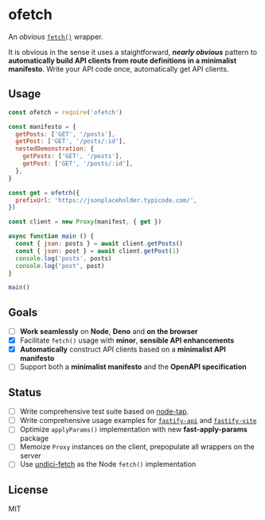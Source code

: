 # ofetch

An _obvious_ [`fetch()`](https://fetch.spec.whatwg.org/) wrapper.

It is obvious in the sense it uses a staightforward, _**nearly obvious**_ pattern to **automatically build API clients from route definitions in a minimalist manifesto**. Write your API code once, automatically get API clients.

## Usage

```js
const ofetch = require('ofetch')

const manifesto = {
  getPosts: ['GET', '/posts'],
  getPost: ['GET', '/posts/:id'],
  nestedDemonstration: {
    getPosts: ['GET', '/posts'],
    getPost: ['GET', '/posts/:id'],  
  },
}

const get = ofetch({
  prefixUrl: 'https://jsonplaceholder.typicode.com/',
})

const client = new Proxy(manifest, { get })

async function main () {
  const { json: posts } = await client.getPosts()
  const { json: post } = await client.getPost(1)
  console.log('posts', posts)
  console.log('post', post)
}

main()
```

## Goals

- [ ] **Work seamlessly** on **Node**, **Deno** and **on the browser**
- [x] Facilitate `fetch()` usage with **minor**, **sensible API enhancements**
- [x] **Automatically** construct API clients based on a **minimalist API manifesto**
- [ ] Support both a **minimalist manifesto** and the **OpenAPI specification** 

## Status

- [ ] Write comprehensive test suite based on [node-tap](https://node-tap.org/).
- [ ] Write comprehensive usage examples for [`fastify-api`][fa] and [`fastify-vite`][fv]
- [ ] Optimize `applyParams()` implementation with new **fast-apply-params** package
- [ ] Memoize `Proxy` instances on the client, prepopulate all wrappers on the server
- [ ] Use [undici-fetch][uf] as the Node `fetch()` implementation

[fa]: https://github.com/galvez/fastify-api
[fv]: https://github.com/galvez/fastify-vite
[uf]: https://github.com/Ethan-Arrowood/undici-fetch

## License

MIT
